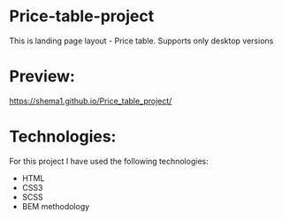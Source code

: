 # Price-table-project
This is landing page layout - Price table.
Supports only desktop versions

# Preview:
https://shema1.github.io/Price_table_project/

# Technologies:
For this project I have used the following technologies:
* HTML
* CSS3
* SCSS
* BEM methodology


